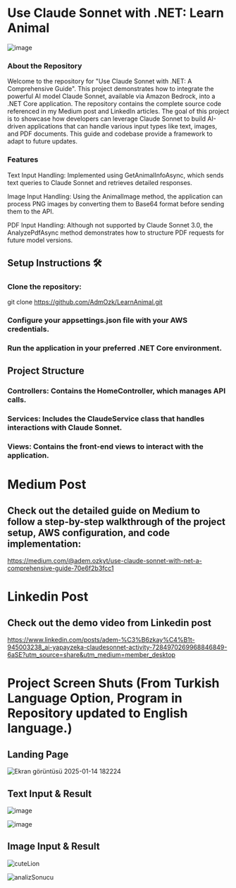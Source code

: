 # Use Claude Sonnet with .NET: Learn Animal

![image](https://github.com/user-attachments/assets/eb6a1ccf-0d2a-47e1-a82d-824ed8706c3d)


### About the Repository
Welcome to the repository for "Use Claude Sonnet with .NET: A Comprehensive Guide". This project demonstrates how to integrate the powerful AI model Claude Sonnet, 
available via Amazon Bedrock, into a .NET Core application. The repository contains the complete source code referenced in my Medium post and LinkedIn articles.
The goal of this project is to showcase how developers can leverage Claude Sonnet to build AI-driven applications 
that can handle various input types like text, images, and PDF documents. This guide and codebase provide a framework to adapt to future updates.

### Features
Text Input Handling: Implemented using GetAnimalInfoAsync, which sends text queries to Claude Sonnet and retrieves detailed responses.

Image Input Handling: Using the AnimalImage method, the application can process PNG images by converting them to Base64 format before sending them to the API.

PDF Input Handling: Although not supported by Claude Sonnet 3.0, the AnalyzePdfAsync method demonstrates how to structure PDF requests for future model versions.


## Setup Instructions 🛠️

### Clone the repository:
git clone https://github.com/AdmOzk/LearnAnimal.git

### Configure your appsettings.json file with your AWS credentials.

### Run the application in your preferred .NET Core environment.

## Project Structure

### Controllers: Contains the HomeController, which manages API calls.

### Services: Includes the ClaudeService class that handles interactions with Claude Sonnet.

### Views: Contains the front-end views to interact with the application.

# Medium Post
## Check out the detailed guide on Medium to follow a step-by-step walkthrough of the project setup, AWS configuration, and code implementation:
https://medium.com/@adem.ozkyt/use-claude-sonnet-with-net-a-comprehensive-guide-70e6f2b3fcc1

# Linkedin Post
## Check out the demo video from Linkedin post
https://www.linkedin.com/posts/adem-%C3%B6zkay%C4%B1t-945003238_ai-yapayzeka-claudesonnet-activity-7284970269968846849-6aSE?utm_source=share&utm_medium=member_desktop


# Project Screen Shuts (From Turkish Language Option, Program in Repository updated to English language.)

## Landing Page
![Ekran görüntüsü 2025-01-14 182224](https://github.com/user-attachments/assets/5852537f-3034-448c-beb0-616546d97ad7)

## Text Input & Result
![image](https://github.com/user-attachments/assets/e2f8a8e1-d7bc-47f6-8623-d23e6046be96)

![image](https://github.com/user-attachments/assets/21101229-dcc9-40ae-87ed-f727059dd4c9)

## Image Input & Result
![cuteLion](https://github.com/user-attachments/assets/66ece1de-9db9-4e95-a3be-9e4314179be3)

![analizSonucu](https://github.com/user-attachments/assets/d4cc521e-a088-4408-8810-10618fd6283b)




